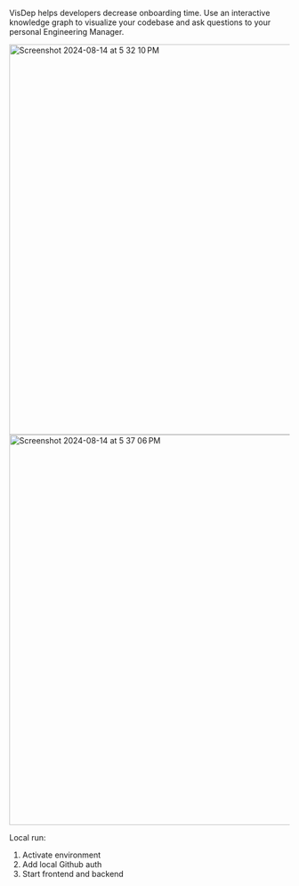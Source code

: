 VisDep helps developers decrease onboarding time. Use an interactive knowledge graph to visualize your codebase and ask questions to your personal Engineering Manager. 

<img width="700" alt="Screenshot 2024-08-14 at 5 32 10 PM" src="https://github.com/user-attachments/assets/00cb4199-dcc1-491f-8256-18dc9b90db5f">

<img width="700" alt="Screenshot 2024-08-14 at 5 37 06 PM" src="https://github.com/user-attachments/assets/3961c92b-c057-4563-9835-29be2edf0aeb">

Local run: 
1) Activate environment
2) Add local Github auth
3) Start frontend and backend
